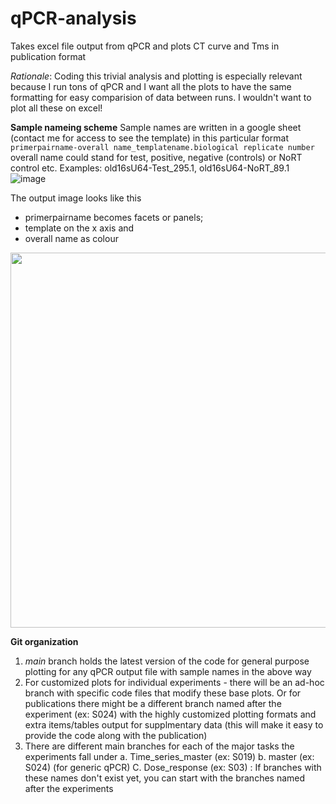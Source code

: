 # qPCR-analysis
Takes excel file output from qPCR and plots CT curve and Tms in publication format

*Rationale*: Coding this trivial analysis and plotting is especially relevant because I run tons of qPCR and I want all the plots to have the same formatting for easy comparision of data between runs. I wouldn't want to plot all these on excel!

**Sample nameing scheme**
Sample names are written in a google sheet (contact me for access to see the template) in this particular format
`primerpairname-overall name_templatename.biological replicate number`
overall name could stand for test, positive, negative (controls) or NoRT control etc.
Examples: old16sU64-Test_295.1,	old16sU64-NoRT_89.1
![image](https://user-images.githubusercontent.com/14856479/113488074-6cae8200-9481-11eb-9d82-e97033b72e2e.png)

The output image looks like this
- primerpairname becomes facets or panels; 
- template on the x axis and 
- overall name as colour
<img src = 'https://user-images.githubusercontent.com/14856479/113488826-1859d100-9486-11eb-8384-1ad17afea737.png' width = "600">



**Git organization**

1. *main* branch holds the latest version of the code for general purpose plotting for any qPCR output file with sample names in the above way
2. For customized plots for individual experiments - there will be an ad-hoc branch with specific code files that modify these base plots. Or for publications there might be a different branch named after the experiment (ex: S024) with the highly customized plotting formats and extra items/tables output for supplmentary data (this will make it easy to provide the code along with the publication)
3. There are different main branches for each of the major tasks the experiments fall under a. Time_series_master (ex: S019) b. master (ex: S024) (for generic qPCR) C. Dose_response (ex: S03) : If branches with these names don't exist yet, you can start with the branches named after the experiments

